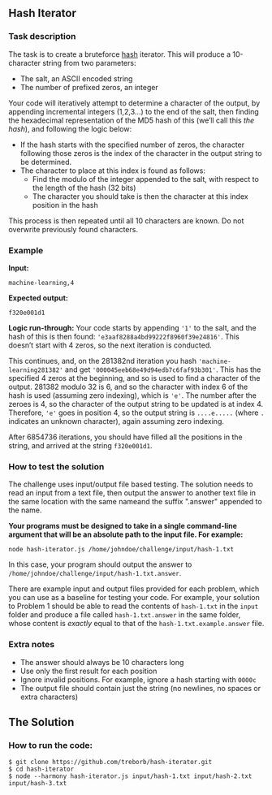 ## Hash Iterator
### Task description
The task is to create a bruteforce [hash](https://en.wikipedia.org/wiki/Hash_function) iterator. This will produce a 10-character string from two parameters:
 - The salt, an ASCII encoded string
 - The number of prefixed zeros, an integer
 
Your code will iteratively attempt to determine a character of the output, by appending incremental integers (1,2,3...) to the end of the salt, then finding the hexadecimal representation of the MD5 hash of this (we’ll call this *the hash*), and following the logic below: 
- If the hash starts with the specified number of zeros, the character following those zeros is the index of the character in the output string to be determined. 
- The character to place at this index is found as follows:
    - Find the modulo of the integer appended to the salt, with respect to the length of the hash (32 bits)
    - The character you should take is then the character at this index position in the hash

This process is then repeated until all 10 characters are known. Do not overwrite previously found characters.

### Example
**Input:**
```
machine-learning,4
```
**Expected output:**
```
f320e001d1
```
**Logic run-through:**
Your code starts by appending `'1'` to the salt, and the hash of this is then found: `'e3aaf8288a4bd99222f8960f39e24816'`. This doesn’t start with 4 zeros, so the next iteration is conducted.

This continues, and, on the 281382nd iteration you hash `'machine-learning281382'` and get `'000045eeb68e49d94edb7c6faf93b301'`.
This has the specified 4 zeros at the beginning, and so is used to find a character of the output. 281382 modulo 32 is 6, and so the character with index 6 of the hash is used (assuming zero indexing), which is `'e'`. The number after the zeroes is 4, so the character of the output string to be updated is at index 4. Therefore, `'e'` goes in position 4, so the output string is `....e.....` (where `.` indicates an unknown character), again assuming zero indexing.

After 6854736 iterations, you should have filled all the positions in the string, and arrived at the string `f320e001d1`.

### How to test the solution
The challenge uses input/output file based testing. The solution needs to read an input from a text file, then output the answer to another text file in the same location with the same nameand the suffix ".answer" appended to the name.

**Your programs must be designed to take in a single command-line argument that will be an absolute path to the input file. For example:**

```
node hash-iterator.js /home/johndoe/challenge/input/hash-1.txt
```

In this case, your program should output the answer to `/home/johndoe/challenge/input/hash-1.txt.answer`.

There are example input and output files provided for each problem, which you can use as a baseline for testing your code. For example, your solution to Problem 1 should be able to read the contents of `hash-1.txt` in the `input` folder and produce a file called `hash-1.txt.answer` in the same folder, whose content is *exactly* equal to that of the `hash-1.txt.example.answer` file.

### Extra notes
- The answer should always be 10 characters long
- Use only the first result for each position
- Ignore invalid positions. For example, ignore a hash starting with `0000c`
- The output file should contain just the string (no newlines, no spaces or extra characters)

## The Solution
### How to run the code:
```
$ git clone https://github.com/treborb/hash-iterator.git
$ cd hash-iterator
$ node --harmony hash-iterator.js input/hash-1.txt input/hash-2.txt input/hash-3.txt
```
